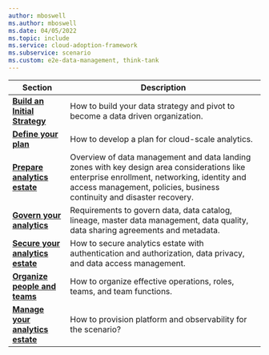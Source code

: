 ```yaml
---
author: mboswell
ms.author: mboswell
ms.date: 04/05/2022
ms.topic: include
ms.service: cloud-adoption-framework
ms.subservice: scenario
ms.custom: e2e-data-management, think-tank
---
```


| Section                         | Description                                                                                                                                                                                                            |
|------------------------------|----------------------------------------------------------------------------------------------------------------------------------------------------------------------------------------------------------------------------|
| [**Build an Initial Strategy**](../strategy.md)| How to build your data strategy and pivot to become a data driven organization.
| [**Define your plan**](../plan.md)        | How to develop a plan for cloud-scale analytics.                                                                                                                                                                    |
| [**Prepare analytics estate**](../ready.md)  | Overview of data management and data landing zones with key design area considerations like enterprise enrollment, networking, identity and access management, policies, business continuity and disaster recovery. |
| [**Govern your analytics**](../govern.md)      | Requirements to govern data, data catalog, lineage, master data management, data quality, data sharing agreements and metadata.                                                                                       |
| [**Secure your analytics estate**](../secure.md) | How to secure analytics estate with authentication and authorization, data privacy, and data access management.                                                                                                       |
| [**Organize people and teams**](../organize.md)   | How to organize effective operations, roles, teams, and team functions.                                                                                                                                              |
| [**Manage your analytics estate**](../manage-platform-automation-and-devops.md)| How to provision platform and observability for the scenario?                                                                                                                          |
